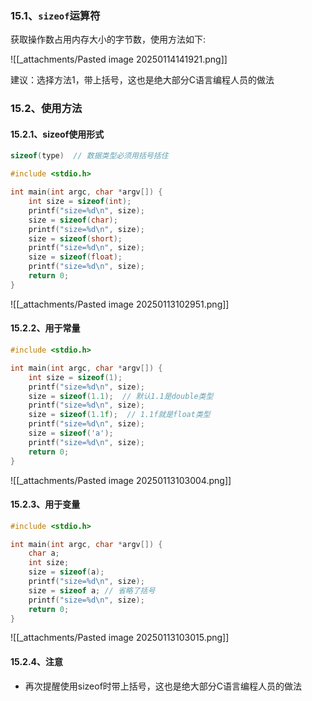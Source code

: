 ### 15.1、`sizeof`运算符

获取操作数占用内存大小的字节数，使用方法如下:

![[_attachments/Pasted image 20250114141921.png]]

建议：选择方法1，带上括号，这也是绝大部分C语言编程人员的做法

### 15.2、使用方法

#### 15.2.1、sizeof使用形式

```c
sizeof(type)  // 数据类型必须用括号括住
```

```c
#include <stdio.h>

int main(int argc, char *argv[]) {
    int size = sizeof(int);
    printf("size=%d\n", size);
    size = sizeof(char);
    printf("size=%d\n", size);
    size = sizeof(short);
    printf("size=%d\n", size);
    size = sizeof(float);
    printf("size=%d\n", size);
    return 0;
}
```

![[_attachments/Pasted image 20250113102951.png]]

#### 15.2.2、用于常量

```c
#include <stdio.h>

int main(int argc, char *argv[]) {
    int size = sizeof(1);
    printf("size=%d\n", size);
    size = sizeof(1.1);  // 默认1.1是double类型
    printf("size=%d\n", size);
    size = sizeof(1.1f);  // 1.1f就是float类型
    printf("size=%d\n", size);
    size = sizeof('a');
    printf("size=%d\n", size);
    return 0;
}
```

![[_attachments/Pasted image 20250113103004.png]]

#### 15.2.3、用于变量

```c
#include <stdio.h>

int main(int argc, char *argv[]) {
    char a;
    int size;
    size = sizeof(a);
    printf("size=%d\n", size);
    size = sizeof a; // 省略了括号
    printf("size=%d\n", size);
    return 0;
}
```

![[_attachments/Pasted image 20250113103015.png]]

#### 15.2.4、注意

- 再次提醒使用sizeof时带上括号，这也是绝大部分C语言编程人员的做法
